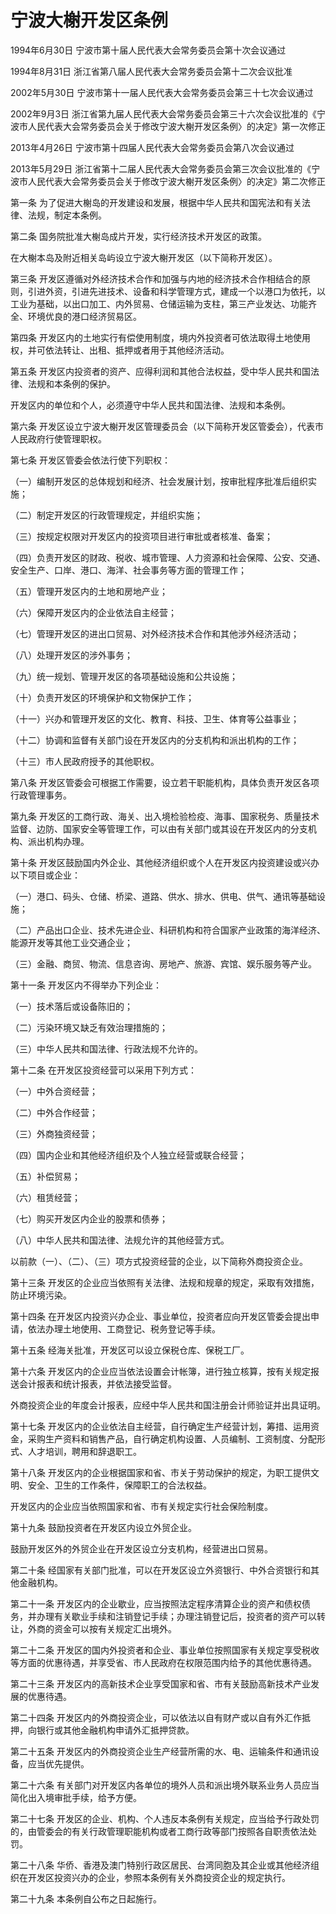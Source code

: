 # 宁波大榭开发区条例

1994年6月30日 宁波市第十届人民代表大会常务委员会第十次会议通过

1994年8月31日 浙江省第八届人民代表大会常务委员会第十二次会议批准

2002年5月30日 宁波市第十一届人民代表大会常务委员会第三十七次会议通过

2002年9月3日 浙江省第九届人民代表大会常务委员会第三十六次会议批准的《宁波市人民代表大会常务委员会关于修改宁波大榭开发区条例〉的决定》第一次修正

2013年4月26日 宁波市第十四届人民代表大会常务委员会第八次会议通过

2013年5月29日 浙江省第十二届人民代表大会常务委员会第三次会议批准的《宁波市人民代表大会常务委员会关于修改宁波大榭开发区条例〉的决定》第二次修正



第一条 为了促进大榭岛的开发建设和发展，根据中华人民共和国宪法和有关法律、法规，制定本条例。

第二条 国务院批准大榭岛成片开发，实行经济技术开发区的政策。

在大榭本岛及附近相关岛屿设立宁波大榭开发区（以下简称开发区）。

第三条 开发区遵循对外经济技术合作和加强与内地的经济技术合作相结合的原则，引进外资，引进先进技术、设备和科学管理方式，建成一个以港口为依托，以工业为基础，以出口加工、内外贸易、仓储运输为支柱，第三产业发达、功能齐全、环境优良的港口经济贸易区。

第四条 开发区内的土地实行有偿使用制度，境内外投资者可依法取得土地使用权，并可依法转让、出租、抵押或者用于其他经济活动。

第五条 开发区内投资者的资产、应得利润和其他合法权益，受中华人民共和国法律、法规和本条例的保护。

开发区内的单位和个人，必须遵守中华人民共和国法律、法规和本条例。

第六条 开发区设立宁波大榭开发区管理委员会（以下简称开发区管委会），代表市人民政府行使管理职权。

第七条 开发区管委会依法行使下列职权：

（一）编制开发区的总体规划和经济、社会发展计划，按审批程序批准后组织实施；

（二）制定开发区的行政管理规定，并组织实施；

（三）按规定权限对开发区内的投资项目进行审批或者核准、备案；

（四）负责开发区的财政、税收、城市管理、人力资源和社会保障、公安、交通、安全生产、口岸、港口、海洋、社会事务等方面的管理工作；

（五）管理开发区内的土地和房地产业；

（六）保障开发区内的企业依法自主经营；

（七）管理开发区的进出口贸易、对外经济技术合作和其他涉外经济活动；

（八）处理开发区的涉外事务；

（九）统一规划、管理开发区的各项基础设施和公共设施；

（十）负责开发区的环境保护和文物保护工作；

（十一）兴办和管理开发区的文化、教育、科技、卫生、体育等公益事业；

（十二）协调和监督有关部门设在开发区内的分支机构和派出机构的工作；

（十三）市人民政府授予的其他职权。

第八条 开发区管委会可根据工作需要，设立若干职能机构，具体负责开发区各项行政管理事务。

第九条 开发区的工商行政、海关、出入境检验检疫、海事、国家税务、质量技术监督、边防、国家安全等管理工作，可以由有关部门或其设在开发区内的分支机构、派出机构办理。

第十条 开发区鼓励国内外企业、其他经济组织或个人在开发区内投资建设或兴办以下项目或企业：

（一）港口、码头、仓储、桥梁、道路、供水、排水、供电、供气、通讯等基础设施；

（二）产品出口企业、技术先进企业、科研机构和符合国家产业政策的海洋经济、能源开发等其他工业交通企业；

（三）金融、商贸、物流、信息咨询、房地产、旅游、宾馆、娱乐服务等产业。

第十一条 开发区内不得举办下列企业：

（一）技术落后或设备陈旧的；

（二）污染环境又缺乏有效治理措施的；

（三）中华人民共和国法律、行政法规不允许的。

第十二条 在开发区投资经营可以采用下列方式：

（一）中外合资经营；

（二）中外合作经营；

（三）外商独资经营；

（四）国内企业和其他经济组织及个人独立经营或联合经营；

（五）补偿贸易；

（六）租赁经营；

（七）购买开发区内企业的股票和债券；

（八）中华人民共和国法律、法规允许的其他经营方式。

以前款（一）、（二）、（三）项方式投资经营的企业，以下简称外商投资企业。

第十三条 开发区的企业应当依照有关法律、法规和规章的规定，采取有效措施，防止环境污染。

第十四条 在开发区内投资兴办企业、事业单位，投资者应向开发区管委会提出申请，依法办理土地使用、工商登记、税务登记等手续。

第十五条 经海关批准，开发区可以设立保税仓库、保税工厂。

第十六条 开发区内的企业应当依法设置会计帐簿，进行独立核算，按有关规定报送会计报表和统计报表，并依法接受监督。

外商投资企业的年度会计报表，应经中华人民共和国注册会计师验证并出具证明。

第十七条 开发区内的企业依法自主经营，自行确定生产经营计划，筹措、运用资金，采购生产资料和销售产品，自行确定机构设置、人员编制、工资制度、分配形式、人才培训，聘用和辞退职工。

第十八条 开发区内的企业根据国家和省、市关于劳动保护的规定，为职工提供文明、安全、卫生的工作条件，保障职工的合法权益。

开发区内的企业应当依照国家和省、市有关规定实行社会保险制度。

第十九条 鼓励投资者在开发区内设立外贸企业。

鼓励开发区外的外贸企业在开发区设立分支机构，经营进出口贸易。

第二十条 经国家有关部门批准，可以在开发区设立外资银行、中外合资银行和其他金融机构。

第二十一条 开发区内的企业歇业，应当按照法定程序清算企业的资产和债权债务，并办理有关歇业手续和注销登记手续；办理注销登记后，投资者的资产可以转让，外商的资金可以按有关规定汇出境外。

第二十二条 开发区的国内外投资者和企业、事业单位按照国家有关规定享受税收等方面的优惠待遇，并享受省、市人民政府在权限范围内给予的其他优惠待遇。

第二十三条 开发区内的高新技术企业享受国家和省、市有关鼓励高新技术产业发展的优惠待遇。

第二十四条 开发区内的外商投资企业，可以依法以自有财产或以自有外汇作抵押，向银行或其他金融机构申请外汇抵押贷款。

第二十五条 开发区内的外商投资企业生产经营所需的水、电、运输条件和通讯设备，应当优先提供。

第二十六条 有关部门对开发区内各单位的境外人员和派出境外联系业务人员应当简化出入境审批手续，给予方便。

第二十七条 开发区的企业、机构、个人违反本条例有关规定，应当给予行政处罚的，由管委会的有关行政管理职能机构或者工商行政等部门按照各自职责依法处罚。

第二十八条 华侨、香港及澳门特别行政区居民、台湾同胞及其企业或其他经济组织在开发区投资兴办的企业，参照本条例有关外商投资企业的规定执行。

第二十九条 本条例自公布之日起施行。